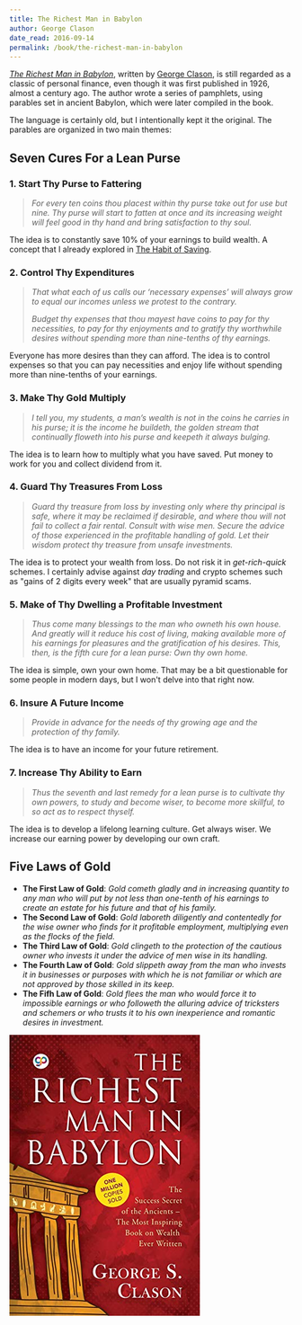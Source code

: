 ```yaml
---
title: The Richest Man in Babylon
author: George Clason
date_read: 2016-09-14
permalink: /book/the-richest-man-in-babylon
---
```


*[The Richest Man in Babylon](https://en.wikipedia.org/wiki/The_Richest_Man_in_Babylon)*, written by [George Clason](https://en.wikipedia.org/wiki/George_Samuel_Clason), is still regarded as a classic of personal finance, even though it was first published in 1926, almost a century ago. The author wrote a series of pamphlets, using parables set in ancient Babylon, which were later compiled in the book.

The language is certainly old, but I intentionally kept it the original. The parables are organized in two main themes:

## Seven Cures For a Lean Purse

### 1. Start Thy Purse to Fattering

> *For every ten coins thou placest within thy purse take out for use but nine. Thy purse will start to fatten at once and its increasing weight will feel good in thy hand and bring satisfaction to thy soul.*

The idea is to constantly save 10% of your earnings to build wealth. A concept that I already explored in [The Habit of Saving](/the-habit-of-saving).

### 2. Control Thy Expenditures
> *That what each of us calls our ‘necessary expenses’ will always grow to equal our incomes unless we protest to the contrary.*
> 
> *Budget thy expenses that thou mayest have coins to pay for thy necessities, to pay for thy enjoyments and to gratify thy worthwhile desires without spending more than nine-tenths of thy earnings.*

Everyone has more desires than they can afford. The idea is to control expenses so that you can pay necessities and enjoy life without spending more than nine-tenths of your earnings.

### 3. Make Thy Gold Multiply

> *I tell you, my students, a man’s wealth is not in the coins he carries in his purse; it is the income he buildeth, the golden stream that continually floweth into his purse and keepeth it always bulging.*

The idea is to learn how to multiply what you have saved. Put money to work for you and collect dividend from it.

### 4. Guard Thy Treasures From Loss

> *Guard thy treasure from loss by investing only where thy principal is safe, where it may be reclaimed if desirable, and where thou will not fail to collect a fair rental. Consult with wise men. Secure the advice of those experienced in the profitable handling of gold. Let their wisdom protect thy treasure from unsafe investments.*

The idea is to protect your wealth from loss. Do not risk it in *get-rich-quick* schemes. I certainly advise against *day trading* and crypto schemes such as "gains of 2 digits every week" that are usually pyramid scams.

### 5. Make of Thy Dwelling a Profitable Investment

> *Thus come many blessings to the man who owneth his own house. And greatly will it reduce his cost of living, making available more of his earnings for pleasures and the gratification of his desires. This, then, is the fifth cure for a lean purse: Own thy own home.*

The idea is simple, own your own home. That may be a bit questionable for some people in modern days, but I won't delve into that right now.

### 6. Insure A Future Income

> *Provide in advance for the needs of thy growing age and the protection of thy family.*

The idea is to have an income for your future retirement.

### 7. Increase Thy Ability to Earn

> *Thus the seventh and last remedy for a lean purse is to cultivate thy own powers, to study and become wiser, to become more skillful, to so act as to respect thyself.*

The idea is to develop a lifelong learning culture. Get always wiser. We increase our earning power by developing our own craft.

## Five Laws of Gold

- **The First Law of Gold**: *Gold cometh gladly and in increasing quantity to any man who will put by not less than one-tenth of his earnings to create an estate for his future and that of his family.*
- **The Second Law of Gold**: *Gold laboreth diligently and contentedly for the wise owner who finds for it profitable employment, multiplying even as the flocks of the field.*
- **The Third Law of Gold**: *Gold clingeth to the protection of the cautious owner who invests it under the advice of men wise in its handling.*
- **The Fourth Law of Gold**: *Gold slippeth away from the man who invests it in businesses or purposes with which he is not familiar or which are not approved by those skilled in its keep.*
- **The Fifh Law of Gold**: *Gold flees the man who would force it to impossible earnings or who followeth the alluring advice of tricksters and schemers or who trusts it to his own inexperience and romantic desires in investment.*

![The Richest Man in Babylon book cover](/images/book-cover/the-richest-man-in-babylon-george-clason.jpg)